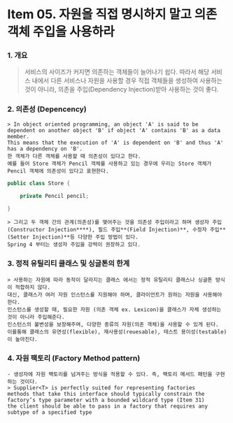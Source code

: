 Item 05. 자원을 직접 명시하지 말고 의존 객체 주입을 사용하라
=============
### 1. 개요 
> 서비스의 사이즈가 커지면 의존하는 객체들이 늘어나기 쉽다.
> 따라서 해당 서비스 내에서 다른 서비스나 자원을 사용할 경우 직접 객체들을 생성하여 사용하는 것이 아니라, 의존을 주입(Dependency Injection)받아 사용하는 것이 좋다. 
    
### 2. 의존성 (Depencency)

	> In object oriented programming, an object 'A' is said to be dependent on another object 'B' if object 'A' contains 'B' as a data member. 
	This means that the execution of 'A' is dependent on 'B' and thus 'A' has a dependency on 'B'.
	한 객체가 다른 객체를 사용할 때 의존성이 있다고 한다. 
	예를 들어 Store 객체가 Pencil 객체를 사용하고 있는 경우에 우리는 Store 객체가 Pencil 객체에 의존성이 있다고 표현한다.

```java
public class Store {

	private Pencil pencil;

}
```

	> 그리고 두 객체 간의 관계(의존성)를 맺어주는 것을 의존성 주입이라고 하며 생성자 주입(Constructor Injection****), 필드 주입**(Field Injection)**, 수정자 주입**(Setter Injection)**등 다양한 주입 방법이 있다. 
	Spring 4 부터는 생성자 주입을 강력이 권장하고 있다.
	
### 3. 정적 유틸리티 클래스 및 싱글톤의 한계

	> 사용하는 자원에 따라 동작이 달라지는 클래스 에서는 정적 유틸리티 클래스나 싱글톤 방식이 적합하지 않다. 
	대신, 클래스가 여러 자원 인스턴스를 지원해야 하며, 클라이언트가 원하는 자원을 사용해야 한다. 
	인스턴스를 생성할 때, 필요한 자원 (의존 객체 ex. Lexicon)을 클래스가 자체 생성하는 것이 아니라 주입해준다. 
	인스턴스의 불변성을 보장해주며, 다양한 종류의 자원(의존 객체)을 사용할 수 있게 된다. 
	이를통해 클래스의 유연성(flexible), 재사용성(reuesable), 테스트 용이성(testable)이 높아진다.

### 4. 자원 팩토리 (Factory Method pattern)
	- 생성자에 자원 팩토리를 넘겨주는 방식을 적용할 수 있다. 즉, 팩토리 메서드 패턴을 구현하는 것이다.
	> Supplier<T> is perfectly suited for representing factories
	methods that take this interface should typically constrain the factory’s type parameter with a bounded wildcard type (Item 31)
	the client should be able to pass in a factory that requires any subtype of a specified type
	
	

